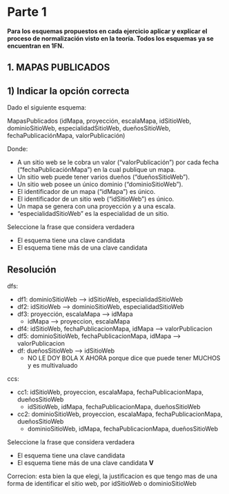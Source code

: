 # Parte 1

**Para los esquemas propuestos en cada ejercicio aplicar y explicar el proceso de normalización visto en la teoría. Todos los esquemas ya se encuentran en 1FN.**

## 1. MAPAS PUBLICADOS
## 1) Indicar la opción correcta

Dado el siguiente esquema:

MapasPublicados (idMapa, proyección, escalaMapa, idSitioWeb, dominioSitioWeb,
especialidadSitioWeb, dueñosSitioWeb, fechaPublicaciónMapa, valorPublicación)

Donde:
- A un sitio web se le cobra un valor (“valorPublicación”) por cada fecha (“fechaPublicaciónMapa”) en la cual publique un mapa.
- Un sitio web puede tener varios dueños (“dueñosSitioWeb”).
- Un sitio web posee un único dominio (“dominioSitioWeb”).
- El identificador de un mapa (“idMapa”) es único.
- El identificador de un sitio web (“idSitioWeb”) es único.
- Un mapa se genera con una proyección y a una escala.
- “especialidadSitioWeb” es la especialidad de un sitio.

Seleccione la frase que considera verdadera
- El esquema tiene una clave candidata
- El esquema tiene más de una clave candidata

## Resolución

dfs: 

- df1: dominioSitioWeb —> idSitioWeb, especialidadSitioWeb
- df2: idSitioWeb —> dominioSitioWeb, especialidadSitioWeb
- df3: proyección, escalaMapa —> idMapa
    - idMapa —> proyeccion, escalaMapa
- df4: idSitioWeb, fechaPublicacionMapa, idMapa —> valorPublicacion
- df5: dominioSitioWeb, fechaPublicacionMapa, idMapa —> valorPublicacion
- df: dueñosSitioWeb —> idSitioWeb
    - NO LE DOY BOLA X AHORA porque dice que puede tener MUCHOS y es multivaluado

ccs: 

- cc1: idSitioWeb, proyeccion, escalaMapa, fechaPublicacionMapa, dueñosSitioWeb
    - idSitioWeb, idMapa, fechaPublicacionMapa, dueñosSitioWeb
- cc2: dominioSitioWeb, proyeccion, escalaMapa, fechaPublicacionMapa, dueñosSitioWeb
    - dominioSitioWeb, idMapa, fechaPublicacionMapa, dueñosSitioWeb

Seleccione la frase que considera verdadera
- El esquema tiene una clave candidata
- El esquema tiene más de una clave candidata **V**

Correcion: esta bien la que elegi, la justificacion es que tengo mas de una forma de identificar el sitio web, por idSitioWeb o dominioSitioWeb  


